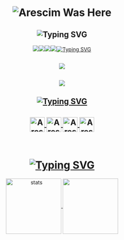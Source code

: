 <h1 align="center"> </🌼Arescim>
 <img href="https://discord.com/users/1016790573186818119" src="https://readme-typing-svg.herokuapp.com/?font=IBM+Plex+Serif&pause=1000&color=376074&background=69FF2000&center=true&vCenter=true&width=435&lines=For+%F0%9F%93%A9+Support+And+%F0%9F%93%9E+Communication;Contact+%F0%9F%91%A8%E2%80%8D%F0%9F%92%BB+Arescim" alt="Arescim Was Here" />
</h1>
<h2 align="center"><img src="https://readme-typing-svg.herokuapp.com/?font=Pacifico&pause=1000&color=CA05C3&background=69FF2000&center=true&vCenter=true&repeat=false&width=435&lines=Social+Media%27s" alt="Typing SVG" /></h2>
<p align="center">
 <a align="center" href="https://discord.com/users/829261384885207040" target"blank"><img src="https://img.shields.io/badge/Discord%20-7289DA.svg?&style=for-the-badge&logo=discord&logoColor=white%22%3E</a>
  <a align="center" href="https://www.github.com/Arescim" target"blank"><img src="https://img.shields.io/badge/GitHub%20-191717.svg?&style=for-the-badge&logo=github&logoColor=white%22%3E</a>
<a href="https://top.gg/bot/1028383658970726480%22%3E<img src="https://top.gg/api/widget/servers/854463472318677022.svg%22%3E</a>
  <a align="center" href="https://open.spotify.com/user/vwuht447wffml59xtfokakivv?si=26736c6f81d34c45&nd=1" target"blank"><img src="https://img.shields.io/badge/Spotify%20-1ed760.svg?&style=for-the-badge&logo=spotify&logoColor=white%22%3E</a>
 <a align="center" href="https://www.instagram.com/ChavoS" target"blank"><img src="https://img.shields.io/badge/INSTAGRAM%20-DC3175.svg?&style=for-the-badge&logo=instagram&logoColor=white%22%3E</a>
<br> </br>

 

 <h2 align="center"><img src="https://readme-typing-svg.herokuapp.com/?font=Pacifico&pause=1000&color=18CA1F&background=69FF2000&center=true&vCenter=true&repeat=false&width=435&lines=Langauge%27s+%26+Tool%27s" alt="Typing SVG" /></h2>
 <h2 align="center">
 <img src="https://skillicons.dev/icons?i=cs,js,ts,html,css,nodejs,mysql,sqlite,mongo,redis&theme=dark" />
 </h2>
  <h2 align="center">
 <img src="https://skillicons.dev/icons?i=dotnet,express,gitlab,postman,powershell,regex,stackoverflow,vscode,visualstudio,atom&theme=dark" />
  </h2>

<h2 align="center"><img src="https://readme-typing-svg.herokuapp.com/?font=Pacifico&pause=1000&color=00DCFF&repeat=false&background=69FF2000&center=true&vCenter=true&width=435&lines=Badge%27s" alt="Typing SVG" /></h2>
<h2 align="center">
<img align="center" alt="Arescim" width="40px" src="https://cdn.discordapp.com/attachments/950167988127006821/1045777095957168218/Snapchat-Offical-Lens-Creator-Badge.png" />
 <img align="center" alt=Arescim" width="40px" src="https://cdn.discordapp.com/attachments/950167988127006821/1045777834607640646/230x0w.png" />
 <img align="center" alt="Arescim" width="40px" src="https://cdn.discordapp.com/emojis/1042377154350043228.png?size=96" />
 <img align="center" alt="Arescim" width="40px" src="https://cdn.discordapp.com/emojis/963191315049353297.gif?size=128&quality=lossless" />
 </h2>
</br>

<h1 align="center"><img src="https://readme-typing-svg.herokuapp.com/?font=Pacifico&pause=1000&color=f0f0f0&background=69FF2000&center=true&vCenter=true&repeat=false&width=435&lines=+Github+Stat%27s+" alt="Typing SVG" /></h1>
<p align="center">
   <img src="https://github-readme-stats.vercel.app/api?username=ChavoS-js&count_private=true&show_icons=true&theme=midnight-purple&hide_border=true" width="%150" height="150px" alt="stats" align="center" />
   <img src="https://github-readme-stats.vercel.app/api/top-langs/?username=ChavoS-js&layout=compact&show_icons=true&theme=midnight-purple&hide_border=true%22width=%22%100" height="150px" align="center" />
